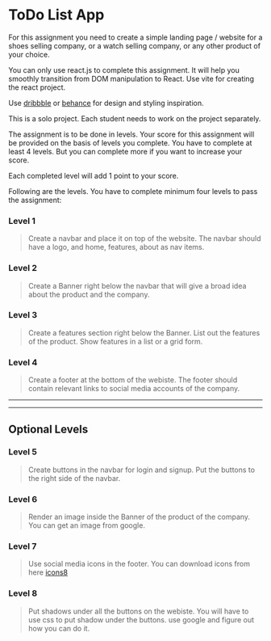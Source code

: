 # ToDo List App

For this assignment you need to create a simple landing page / website for a shoes selling company, or a watch selling company, or any other product of your choice.

You can only use react.js to complete this assignment. It will help you smoothly transition from DOM manipulation to React. Use vite for creating the react project.

Use [dribbble](https://dribbble.com/) or [behance](https://www.behance.net/) for design and styling inspiration.

This is a solo project. Each student needs to work on the project separately.

The assignment is to be done in levels. Your score for this assignment will be provided on the basis of levels you complete. You have to complete at least 4 levels. But you can complete more if you want to increase your score.

Each completed level will add 1 point to your score.

Following are the levels. You have to complete minimum four levels to pass the assignment:

### Level 1

> Create a navbar and place it on top of the website. The navbar should have a logo, and home, features, about as nav items.

### Level 2

> Create a Banner right below the navbar that will give a broad idea about the product and the company.

### Level 3

> Create a features section right below the Banner. List out the features of the product. Show features in a list or a grid form.

### Level 4

> Create a footer at the bottom of the webiste. The footer should contain relevant links to social media accounts of the company.

---

---

## Optional Levels

### Level 5

> Create buttons in the navbar for login and signup. Put the buttons to the right side of the navbar.

### Level 6

> Render an image inside the Banner of the product of the company. You can get an image from google.

### Level 7

> Use social media icons in the footer. You can download icons from here [icons8](https://icons8.com/)

### Level 8

> Put shadows under all the buttons on the webiste. You will have to use css to put shadow under the buttons. use google and figure out how you can do it.
